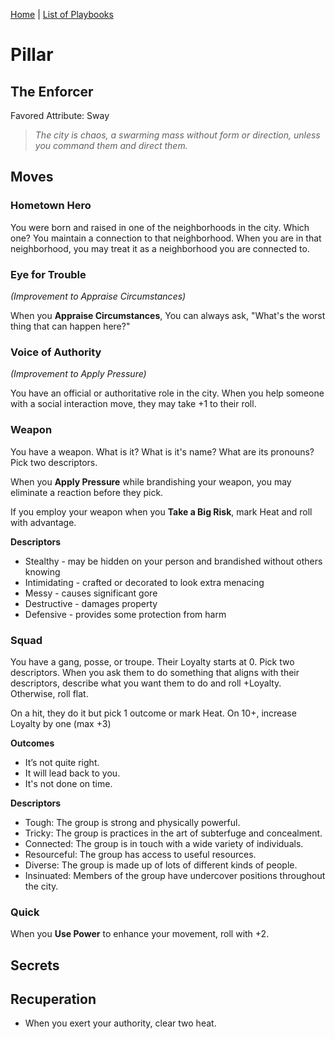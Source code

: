 [Home](../index.md) | [List of Playbooks](../index.md#Playbooks)

# Pillar
## The Enforcer
Favored Attribute: Sway

> *The city is chaos, a swarming mass without form or direction, unless you command them and direct them.*

## Moves

### Hometown Hero
You were born and raised in one of the neighborhoods in the city. Which one? You maintain a connection to that neighborhood. When you are in that neighborhood, you may treat it as a neighborhood you are connected to.

### Eye for Trouble
*(Improvement to Appraise Circumstances)*

When you **Appraise Circumstances**, You can always ask, "What's the worst thing that can happen here?"

### Voice of Authority
*(Improvement to Apply Pressure)*

You have an official or authoritative role in the city. When you help someone with a social interaction move, they may take +1 to their roll. 

### Weapon
You have a weapon. What is it? What is it's name? What are its pronouns? Pick two descriptors. 

When you **Apply Pressure** while brandishing your weapon, you may eliminate a reaction before they pick.

If you employ your weapon when you **Take a Big Risk**, mark Heat and roll with advantage.

**Descriptors**
- Stealthy - may be hidden on your person and brandished without others knowing
- Intimidating - crafted or decorated to look extra menacing
- Messy - causes significant gore
- Destructive - damages property
- Defensive - provides some protection from harm

### Squad
You have a gang, posse, or troupe. Their Loyalty starts at 0. Pick two descriptors. When you ask them to do something that aligns with their descriptors, describe what you want them to do and roll +Loyalty. Otherwise, roll flat.

On a hit, they do it but pick 1 outcome or mark Heat. On 10+, increase Loyalty by one (max +3)

**Outcomes**
- It’s not quite right.
- It will lead back to you.
- It's not done on time.

**Descriptors**
- Tough: The group is strong and physically powerful.
- Tricky: The group is practices in the art of subterfuge and concealment.
- Connected: The group is in touch with a wide variety of individuals.
- Resourceful: The group has access to useful resources.
- Diverse: The group is made up of lots of different kinds of people.
- Insinuated: Members of the group have undercover positions throughout the city.

### Quick
When you **Use Power** to enhance your movement, roll with +2.

## Secrets
## Recuperation
- When you exert your authority, clear two heat.